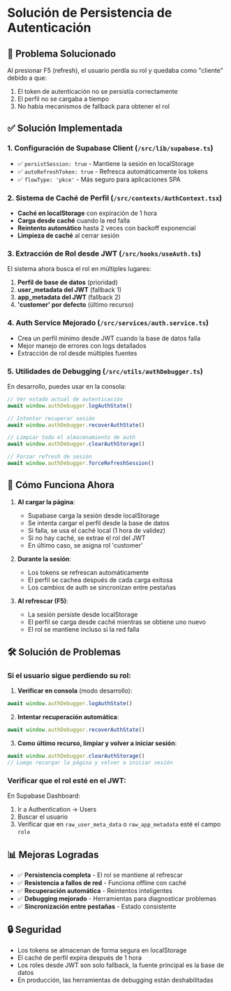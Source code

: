 # Solución de Persistencia de Autenticación

## 🔧 Problema Solucionado

Al presionar F5 (refresh), el usuario perdía su rol y quedaba como "cliente" debido a que:
1. El token de autenticación no se persistía correctamente
2. El perfil no se cargaba a tiempo
3. No había mecanismos de fallback para obtener el rol

## ✅ Solución Implementada

### 1. **Configuración de Supabase Client** (`/src/lib/supabase.ts`)
- ✅ `persistSession: true` - Mantiene la sesión en localStorage
- ✅ `autoRefreshToken: true` - Refresca automáticamente los tokens
- ✅ `flowType: 'pkce'` - Más seguro para aplicaciones SPA

### 2. **Sistema de Caché de Perfil** (`/src/contexts/AuthContext.tsx`)
- **Caché en localStorage** con expiración de 1 hora
- **Carga desde caché** cuando la red falla
- **Reintento automático** hasta 2 veces con backoff exponencial
- **Limpieza de caché** al cerrar sesión

### 3. **Extracción de Rol desde JWT** (`/src/hooks/useAuth.ts`)
El sistema ahora busca el rol en múltiples lugares:
1. **Perfil de base de datos** (prioridad)
2. **user_metadata del JWT** (fallback 1)
3. **app_metadata del JWT** (fallback 2)
4. **'customer' por defecto** (último recurso)

### 4. **Auth Service Mejorado** (`/src/services/auth.service.ts`)
- Crea un perfil mínimo desde JWT cuando la base de datos falla
- Mejor manejo de errores con logs detallados
- Extracción de rol desde múltiples fuentes

### 5. **Utilidades de Debugging** (`/src/utils/authDebugger.ts`)
En desarrollo, puedes usar en la consola:
```javascript
// Ver estado actual de autenticación
await window.authDebugger.logAuthState()

// Intentar recuperar sesión
await window.authDebugger.recoverAuthState()

// Limpiar todo el almacenamiento de auth
await window.authDebugger.clearAuthStorage()

// Forzar refresh de sesión
await window.authDebugger.forceRefreshSession()
```

## 🚀 Cómo Funciona Ahora

1. **Al cargar la página**:
   - Supabase carga la sesión desde localStorage
   - Se intenta cargar el perfil desde la base de datos
   - Si falla, se usa el caché local (1 hora de validez)
   - Si no hay caché, se extrae el rol del JWT
   - En último caso, se asigna rol 'customer'

2. **Durante la sesión**:
   - Los tokens se refrescan automáticamente
   - El perfil se cachea después de cada carga exitosa
   - Los cambios de auth se sincronizan entre pestañas

3. **Al refrescar (F5)**:
   - La sesión persiste desde localStorage
   - El perfil se carga desde caché mientras se obtiene uno nuevo
   - El rol se mantiene incluso si la red falla

## 🛠️ Solución de Problemas

### Si el usuario sigue perdiendo su rol:

1. **Verificar en consola** (modo desarrollo):
```javascript
await window.authDebugger.logAuthState()
```

2. **Intentar recuperación automática**:
```javascript
await window.authDebugger.recoverAuthState()
```

3. **Como último recurso, limpiar y volver a iniciar sesión**:
```javascript
await window.authDebugger.clearAuthStorage()
// Luego recargar la página y volver a iniciar sesión
```

### Verificar que el rol esté en el JWT:
En Supabase Dashboard:
1. Ir a Authentication → Users
2. Buscar el usuario
3. Verificar que en `raw_user_meta_data` o `raw_app_metadata` esté el campo `role`

## 📊 Mejoras Logradas

- ✅ **Persistencia completa** - El rol se mantiene al refrescar
- ✅ **Resistencia a fallos de red** - Funciona offline con caché
- ✅ **Recuperación automática** - Reintentos inteligentes
- ✅ **Debugging mejorado** - Herramientas para diagnosticar problemas
- ✅ **Sincronización entre pestañas** - Estado consistente

## 🔒 Seguridad

- Los tokens se almacenan de forma segura en localStorage
- El caché de perfil expira después de 1 hora
- Los roles desde JWT son solo fallback, la fuente principal es la base de datos
- En producción, las herramientas de debugging están deshabilitadas